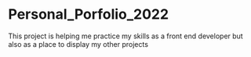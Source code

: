 # Personal_Porfolio_2022
This project is helping me practice my skills as a front end developer but also as a place to display my other projects
